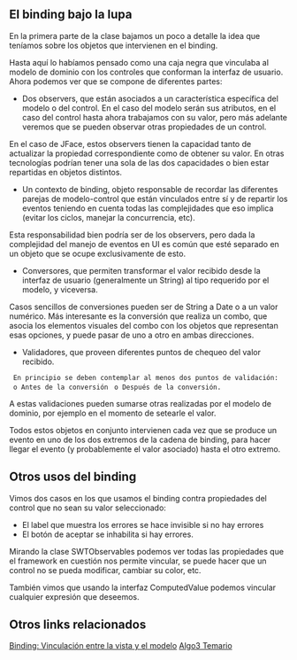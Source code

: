 El binding bajo la lupa
-----------------------

En la primera parte de la clase bajamos un poco a detalle la idea que teníamos sobre los objetos que intervienen en el binding.

Hasta aquí lo habíamos pensado como una caja negra que vinculaba al modelo de dominio con los controles que conforman la interfaz de usuario. Ahora podemos ver que se compone de diferentes partes:

-   Dos observers, que están asociados a un característica específica del modelo o del control. En el caso del modelo serán sus atributos, en el caso del control hasta ahora trabajamos con su valor, pero más adelante veremos que se pueden observar otras propiedades de un control.

En el caso de JFace, estos observers tienen la capacidad tanto de actualizar la propiedad correspondiente como de obtener su valor. En otras tecnologías podrían tener una sola de las dos capacidades o bien estar repartidas en objetos distintos.

-   Un contexto de binding, objeto responsable de recordar las diferentes parejas de modelo-control que están vinculados entre sí y de repartir los eventos teniendo en cuenta todas las complejidades que eso implica (evitar los ciclos, manejar la concurrencia, etc).

Esta responsabilidad bien podría ser de los observers, pero dada la complejidad del manejo de eventos en UI es común que esté separado en un objeto que se ocupe exclusivamente de esto.

-   Conversores, que permiten transformar el valor recibido desde la interfaz de usuario (generalmente un String) al tipo requerido por el modelo, y viceversa.

Casos sencillos de conversiones pueden ser de String a Date o a un valor numérico. Más interesante es la conversión que realiza un combo, que asocia los elementos visuales del combo con los objetos que representan esas opciones, y puede pasar de uno a otro en ambas direcciones.

-   Validadores, que proveen diferentes puntos de chequeo del valor recibido.

` En principio se deben contemplar al menos dos puntos de validación:`
` o Antes de la conversión`
` o Después de la conversión.`

A estas validaciones pueden sumarse otras realizadas por el modelo de dominio, por ejemplo en el momento de setearle el valor.

Todos estos objetos en conjunto intervienen cada vez que se produce un evento en uno de los dos extremos de la cadena de binding, para hacer llegar el evento (y probablemente el valor asociado) hasta el otro extremo.

Otros usos del binding
----------------------

Vimos dos casos en los que usamos el binding contra propiedades del control que no sean su valor seleccionado:

-   El label que muestra los errores se hace invisible si no hay errores
-   El botón de aceptar se inhabilita si hay errores.

Mirando la clase SWTObservables podemos ver todas las propiedades que el framework en cuestión nos permite vincular, se puede hacer que un control no se pueda modificar, cambiar su color, etc.

También vimos que usando la interfaz ComputedValue podemos vincular cualquier expresión que deseemos.

Otros links relacionados
------------------------

[Binding: Vinculación entre la vista y el modelo](binding--vinculacion-entre-la-vista-y-el-modelo.html) [Algo3 Temario](algo3-temario.html)
